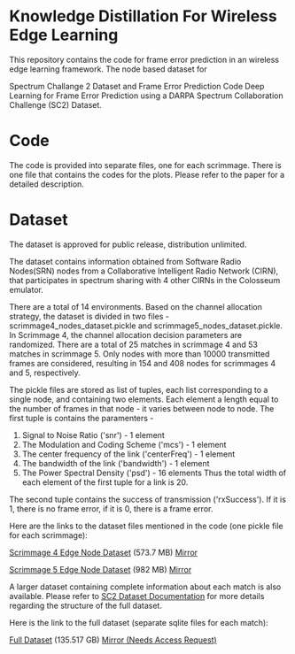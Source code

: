 # Knowledge Distillation For Wireless Edge Learning
This repository contains the code for frame error prediction in an wireless edge learning framework. The node based dataset for 

Spectrum Challange 2 Dataset and Frame Error Prediction Code
Deep Learning for Frame Error Prediction using a DARPA Spectrum Collaboration Challenge (SC2) Dataset.

# Code
The code is provided into separate files, one for each scrimmage. There is one file that contains the codes for the plots. Please refer to the paper for a detailed description.

# Dataset
The dataset is approved for public release, distribution unlimited.

The dataset contains information obtained from Software Radio Nodes(SRN) nodes from a Collaborative Intelligent Radio Network (CIRN), that participates in spectrum sharing with 4 other CIRNs in the Colosseum emulator. 

There are a total of 14 environments. Based on the channel allocation strategy, the dataset is divided in two files - scrimmage4_nodes_dataset.pickle and scrimmage5_nodes_dataset.pickle. In Scrimmage 4, the channel allocation decision parameters are randomized. There are a total of 25 matches in scrimmage 4 and 53 matches in scrimmage 5. Only nodes with more than 10000 transmitted frames are considered, resulting in 154 and 408 nodes for scrimmages 4 and 5, respectively. 

The pickle files are stored as list of tuples, each list corresponding to a single node, and containing two elements. Each element a length equal to the number of frames in that node - it varies between node to node.
The first tuple is contains the paramenters -
1. Signal to Noise Ratio ('snr') - 1 element
2. The Modulation and Coding Scheme ('mcs') - 1 element
3. The center frequency of the link ('centerFreq') - 1 element
4. The bandwidth of the link ('bandwidth') - 1 element
5. The Power Spectral Density ('psd') - 16 elements
Thus the total width of each element of the first tuple for a link is 20.

The second tuple contains the success of transmission ('rxSuccess'). If it is 1, there is no frame error, if it is 0, there is a frame error.

Here are the links to the dataset files mentioned in the code (one pickle file for each scrimmage):

[Scrimmage 4 Edge Node Dataset](https://purdue0-my.sharepoint.com/:u:/g/personal/amahdeej_purdue_edu/EY7bz-bskWlKpXkOQ0cTIh8BsBqaQLMqMNiUjbaIg_hkNg?e=1VJeqE) (573.7 MB) [Mirror](https://app.box.com/s/rpas6y19ret8mqbow558cyoawex0bb29)

[Scrimmage 5 Edge Node Dataset](https://purdue0-my.sharepoint.com/:u:/g/personal/amahdeej_purdue_edu/EW5CM_Q1tpdFoLmVp6L2D_kBt8BM6ME8AZOr7QKJr-IpoA?e=fZRjBP) (982 MB) [Mirror](https://app.box.com/s/z1dvzfy3x51obvh75mzru0hssc26pc5x)

A larger dataset containing complete information about each match is also available. Please refer to [SC2 Dataset Documentation](https://github.com/amahdeej/sc2-frame-error/blob/master/SC2_Dataset_Documentation.pdf) for more details regarding the structure of the full dataset.

Here is the link to the full dataset (separate sqlite files for each match):

[Full Dataset](https://purdue0-my.sharepoint.com/:f:/g/personal/amahdeej_purdue_edu/EszW2WkpQWBLg9Y6cYX1FtUBpEyMS5XpUuCUxa2vFj5nXg?e=Nh0tk6) (135.517 GB) [Mirror (Needs Access Request)](https://app.box.com/s/snwqgmzxljjsu129wampesj0xgn2ozpq)

